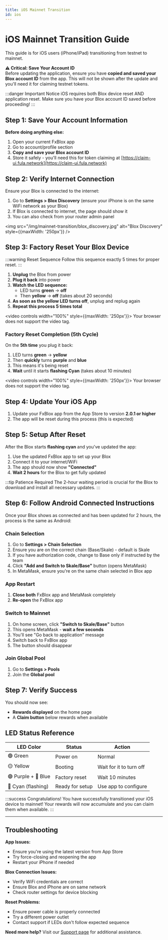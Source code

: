 ```yaml
---
title: iOS Mainnet Transition
id: ios
---
```


# iOS Mainnet Transition Guide

This guide is for iOS users (iPhone/iPad) transitioning from testnet to mainnet.

<div style={{backgroundColor: '#fff3cd', padding: '15px', borderRadius: '8px', margin: '20px 0'}}>
<strong>⚠️ Critical: Save Your Account ID</strong>
<br />
Before updating the application, ensure you have <strong>copied and saved your Blox account ID</strong> from the app. This will not be shown after the update and you'll need it for claiming testnet tokens.
</div>

:::danger Important Notice
iOS requires both Blox device reset AND application reset. Make sure you have your Blox account ID saved before proceeding!
:::

## Step 1: Save Your Account Information

**Before doing anything else:**
1. Open your current FxBlox app
2. Go to account/profile section
3. **Copy and save your Blox account ID**
4. Store it safely - you'll need this for token claiming at [https://claim-ui.fula.network](https://claim-ui.fula.network)

## Step 2: Verify Internet Connection

Ensure your Blox is connected to the internet:

1. Go to **Settings > Blox Discovery** (ensure your iPhone is on the same WiFi network as your Blox)
2. If Blox is connected to internet, the page should show it
3. You can also check from your router admin panel

<img src="/img/mainnet-transition/blox_discovery.jpg" alt="Blox Discovery" style={{maxWidth: '250px'}} />

## Step 3: Factory Reset Your Blox Device

:::warning Reset Sequence
Follow this sequence exactly 5 times for proper reset.
:::

1. **Unplug** the Blox from power
2. **Plug it back** into power
3. **Watch the LED sequence:**
   - LED turns **green** → **off**
   - Then **yellow** → **off** (takes about 20 seconds)
4. **As soon as the yellow LED turns off**, unplug and replug again
5. **Repeat this process 5 times total**

<video controls width="100%" style={{maxWidth: '250px'}}>
  <source src="/videos/mainnet-transition/reboot.mp4" type="video/mp4" />
  Your browser does not support the video tag.
</video>

### Factory Reset Completion (5th Cycle)

On the **5th time** you plug it back:

1. LED turns **green** → **yellow**
2. Then **quickly** turns **purple** and **blue**
3. This means it's being reset
4. **Wait** until it starts **flashing Cyan** (takes about 10 minutes)

<video controls width="100%" style={{maxWidth: '250px'}}>
  <source src="/videos/mainnet-transition/reset.mp4" type="video/mp4" />
  Your browser does not support the video tag.
</video>

## Step 4: Update Your iOS App

1. Update your FxBlox app from the App Store to version **2.0.1 or higher**
2. The app will be reset during this process (this is expected)

## Step 5: Setup After Reset

After the Blox starts **flashing cyan** and you've updated the app:

1. Use the updated FxBlox app to set up your Blox
2. Connect it to your internet/WiFi
3. The app should now show **"Connected"**
4. **Wait 2 hours** for the Blox to get fully updated

:::tip Patience Required
The 2-hour waiting period is crucial for the Blox to download and install all necessary updates.
:::

## Step 6: Follow Android Connected Instructions

Once your Blox shows as connected and has been updated for 2 hours, the process is the same as Android:

### Chain Selection
1. Go to **Settings > Chain Selection**
2. Ensure you are on the correct chain (Base/Skale) - default is Skale
3. If you have authorization code, change to Base only if instructed by the team
4. Click **"Add and Switch to Skale/Base"** button (opens MetaMask)
5. In MetaMask, ensure you're on the same chain selected in Blox app

### App Restart
1. **Close both** FxBlox app and MetaMask completely
2. **Re-open** the FxBlox app

### Switch to Mainnet
1. On home screen, click **"Switch to Skale/Base"** button
2. This opens MetaMask - **wait a few seconds**
3. You'll see "Go back to application" message
4. Switch back to FxBlox app
5. The button should disappear

### Join Global Pool
1. Go to **Settings > Pools**
2. Join the **Global pool**

## Step 7: Verify Success

You should now see:
- **Rewards displayed** on the home page
- A **Claim button** below rewards when available

## LED Status Reference

| LED Color | Status | Action |
|-----------|--------|---------|
| 🟢 Green | Power on | Normal |
| 🟡 Yellow | Booting | Wait for it to turn off |
| 🟣 Purple + 🔵 Blue | Factory reset | Wait 10 minutes |
| 🔵 Cyan (flashing) | Ready for setup | Use app to configure |

:::success Congratulations!
You have successfully transitioned your iOS device to mainnet! Your rewards will now accumulate and you can claim them when available.
:::

---

## Troubleshooting

**App Issues:**
- Ensure you're using the latest version from App Store
- Try force-closing and reopening the app
- Restart your iPhone if needed

**Blox Connection Issues:**
- Verify WiFi credentials are correct
- Ensure Blox and iPhone are on same network
- Check router settings for device blocking

**Reset Problems:**
- Ensure power cable is properly connected
- Try a different power outlet
- Contact support if LEDs don't follow expected sequence

**Need more help?** Visit our [Support page](/functionyard/support) for additional assistance.
